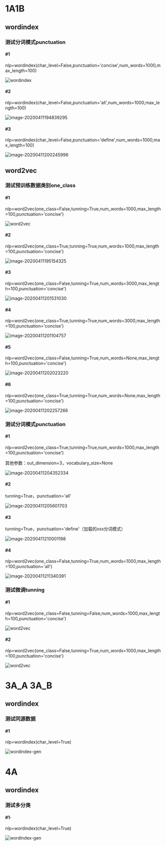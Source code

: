 # 1A1B

## wordindex

### 测试分词模式punctuation

#### #1

nlp=wordindex(char_level=False,punctuation='concise',num_words=1000,max_length=100)

![wordindex](https://github.com/404notf0und/Always-Learning/blob/master/images/wordindex-punctuation-concise.png)

#### #2

nlp=wordindex(char_level=False,punctuation='all',num_words=1000,max_length=100)

![image-20200411194839295](https://github.com/404notf0und/Always-Learning/blob/master/images/image-20200411194839295.png)



#### #3

nlp=wordindex(char_level=False,punctuation='define',num_words=1000,max_length=100)

![image-20200411200245996](https://github.com/404notf0und/Always-Learning/blob/master/images/image-20200411200245996.png)

## word2vec

### 测试预训练数据类别one_class

#### #1

nlp=word2vec(one_class=False,tunning=True,num_words=1000,max_length=100,punctuation='concise')

![word2vec](https://github.com/404notf0und/Always-Learning/blob/master/images/word2vec-tunning-true.png)

#### #2

nlp=word2vec(one_class=True,tunning=True,num_words=1000,max_length=100,punctuation='concise')

![image-20200411195154325](https://github.com/404notf0und/Always-Learning/blob/master/images/image-20200411195154325.png)

#### #3

nlp=word2vec(one_class=False,tunning=True,num_words=3000,max_length=100,punctuation='concise')

![image-20200411201531030](https://github.com/404notf0und/Always-Learning/blob/master/images/image-20200411201531030.png)

#### #4

nlp=word2vec(one_class=True,tunning=True,num_words=3000,max_length=100,punctuation='concise')

![image-20200411201104757](https://github.com/404notf0und/Always-Learning/blob/master/images/image-20200411201104757.png)

#### #5

nlp=word2vec(one_class=False,tunning=True,num_words=None,max_length=100,punctuation='concise')

![image-20200411202023220](https://github.com/404notf0und/Always-Learning/blob/master/images/image-20200411202023220.png)

#### #6

nlp=word2vec(one_class=True,tunning=True,num_words=None,max_length=100,punctuation='concise')

![image-20200411202257266](https://github.com/404notf0und/Always-Learning/blob/master/images/image-20200411202257266.png)

### 测试分词模式punctuation

#### #1

nlp=word2vec(one_class=True,tunning=True,num_words=1000,max_length=100,punctuation='concise')

其他参数：out_dimension=3，vocabulary_size=None

![image-20200411204352334](https://github.com/404notf0und/Always-Learning/blob/master/images/image-20200411204352334.png)

#### #2

tunning=True，punctuation='all'

![image-20200411205601703](https://github.com/404notf0und/Always-Learning/blob/master/images/image-20200411205601703.png)

#### #3

tunning=True，punctuation='define'（加载的xss分词模式）

![image-20200411210001198](https://github.com/404notf0und/Always-Learning/blob/master/images/image-20200411210001198.png)

#### #4

nlp=word2vec(one_class=False,tunning=True,num_words=1000,max_length=100,punctuation='all')

![image-20200411211340391](https://github.com/404notf0und/Always-Learning/blob/master/images/image-20200411211340391.png)

### 测试微调tunning

#### #1

nlp=word2vec(one_class=False,tunning=False,num_words=1000,max_length=100,punctuation='concise')

![word2vec](https://github.com/404notf0und/Always-Learning/blob/master/images/word2vec-tunning-false.png)

#### #2

nlp=word2vec(one_class=False,tunning=True,num_words=1000,max_length=100,punctuation='concise')

![word2vec](https://github.com/404notf0und/Always-Learning/blob/master/images/word2vec-tunning-true.png)

# 3A_A 3A_B

## wordindex

### 测试同源数据

#### #1

nlp=wordindex(char_level=True)

![wordindex-gen](https://github.com/404notf0und/Always-Learning/blob/master/images/wordindex-generalization.png)

# 4A

## wordindex

### 测试多分类

#### #1·

nlp=wordindex(char_level=True)

![wordindex-gen](https://github.com/404notf0und/Always-Learning/blob/master/images/wordindex-multiclass.png)